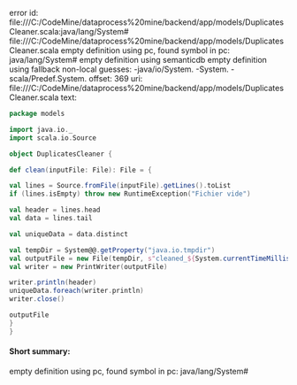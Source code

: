 error id: file:///C:/CodeMine/dataprocess%20mine/backend/app/models/DuplicatesCleaner.scala:java/lang/System#
file:///C:/CodeMine/dataprocess%20mine/backend/app/models/DuplicatesCleaner.scala
empty definition using pc, found symbol in pc: java/lang/System#
empty definition using semanticdb
empty definition using fallback
non-local guesses:
	 -java/io/System.
	 -System.
	 -scala/Predef.System.
offset: 369
uri: file:///C:/CodeMine/dataprocess%20mine/backend/app/models/DuplicatesCleaner.scala
text:
```scala
package models

import java.io._
import scala.io.Source

object DuplicatesCleaner {

def clean(inputFile: File): File = {

val lines = Source.fromFile(inputFile).getLines().toList  
if (lines.isEmpty) throw new RuntimeException("Fichier vide")  

val header = lines.head  
val data = lines.tail  

val uniqueData = data.distinct  

val tempDir = System@@.getProperty("java.io.tmpdir")  
val outputFile = new File(tempDir, s"cleaned_${System.currentTimeMillis()}_${inputFile.getName}")  
val writer = new PrintWriter(outputFile)  

writer.println(header)  
uniqueData.foreach(writer.println)  
writer.close()  

outputFile  
}
}
```


#### Short summary: 

empty definition using pc, found symbol in pc: java/lang/System#